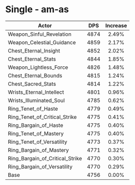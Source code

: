 # Single - am-as
| Actor | DPS | Increase |
|---|:---:|:---:|
|Weapon_Sinful_Revelation|4874|2.49%|
|Weapon_Celestial_Guidance|4859|2.17%|
|Chest_Eternal_Insight|4852|2.02%|
|Chest_Eternal_Stats|4844|1.85%|
|Weapon_Lightless_Force|4826|1.48%|
|Chest_Eternal_Bounds|4815|1.24%|
|Chest_Sacred_Stats|4814|1.22%|
|Wrists_Eternal_Intellect|4801|0.96%|
|Wrists_Illuminated_Soul|4785|0.62%|
|Ring_Tenet_of_Haste|4779|0.49%|
|Ring_Tenet_of_Critical_Strike|4775|0.41%|
|Ring_Bargain_of_Haste|4775|0.40%|
|Ring_Tenet_of_Mastery|4775|0.40%|
|Ring_Tenet_of_Versatility|4773|0.37%|
|Ring_Bargain_of_Mastery|4771|0.32%|
|Ring_Bargain_of_Critical_Strike|4770|0.30%|
|Ring_Bargain_of_Versatility|4770|0.29%|
|Base|4756|0.00%|
